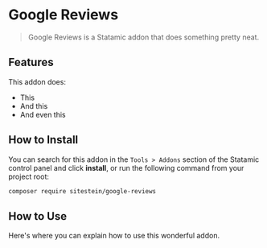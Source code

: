 # Google Reviews

> Google Reviews is a Statamic addon that does something pretty neat.

## Features

This addon does:

- This
- And this
- And even this

## How to Install

You can search for this addon in the `Tools > Addons` section of the Statamic control panel and click **install**, or run the following command from your project root:

``` bash
composer require sitestein/google-reviews
```

## How to Use

Here's where you can explain how to use this wonderful addon.
